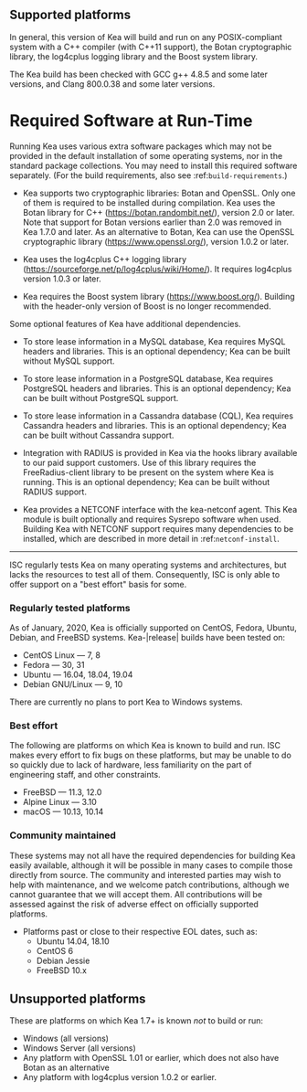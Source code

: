 <!--
 - Copyright (C) Internet Systems Consortium, Inc. ("ISC")
 -
 - This Source Code Form is subject to the terms of the Mozilla Public
 - License, v. 2.0. If a copy of the MPL was not distributed with this
 - file, You can obtain one at http://mozilla.org/MPL/2.0/.
 -
 - See the COPYRIGHT file distributed with this work for additional
 - information regarding copyright ownership.
-->
## Supported platforms

In general, this version of Kea will build and run on any POSIX-compliant
system with a C++ compiler (with C++11 support), the Botan cryptographic library, 
the log4cplus logging library and the Boost system library. 

The Kea build has been checked with GCC g++ 4.8.5 and some later versions,
and Clang 800.0.38 and some later versions.


Required Software at Run-Time
=============================

Running Kea uses various extra software packages which may not be
provided in the default installation of some operating systems, nor in
the standard package collections. You may need to install this required
software separately. (For the build requirements, also see :ref:`build-requirements`.)

-  Kea supports two cryptographic libraries: Botan and OpenSSL. Only one
   of them is required to be installed during compilation. Kea uses the
   Botan library for C++ (https://botan.randombit.net/), version 2.0 or
   later. Note that support for Botan versions earlier than 2.0 was
   removed in Kea 1.7.0 and later. As an alternative to Botan, Kea can
   use the OpenSSL cryptographic library (https://www.openssl.org/),
   version 1.0.2 or later.

-  Kea uses the log4cplus C++ logging library
   (https://sourceforge.net/p/log4cplus/wiki/Home/). It requires log4cplus version
   1.0.3 or later.

-  Kea requires the Boost system library (https://www.boost.org/).
   Building with the header-only version of Boost is no longer
   recommended.

Some optional features of Kea have additional dependencies.

-  To store lease information in a MySQL database, Kea requires
   MySQL headers and libraries. This is an optional dependency;
   Kea can be built without MySQL support.

-  To store lease information in a PostgreSQL database, Kea
   requires PostgreSQL headers and libraries. This is an optional
   dependency; Kea can be built without PostgreSQL support.

-  To store lease information in a Cassandra database (CQL),
   Kea requires Cassandra headers and libraries. This is an optional
   dependency; Kea can be built without Cassandra support.

-  Integration with RADIUS is provided in Kea via the hooks library
   available to our paid support customers. Use of this library requires
   the FreeRadius-client library to be present on the system where Kea
   is running. This is an optional dependency; Kea can be built
   without RADIUS support.

-  Kea provides a NETCONF interface with the
   kea-netconf agent. This Kea module is built optionally and requires
   Sysrepo software when used. Building Kea with NETCONF support
   requires many dependencies to be installed, which are described in
   more detail in :ref:`netconf-install`.

---

ISC regularly tests Kea on many operating systems and architectures, but
lacks the resources to test all of them. Consequently, ISC is only able to
offer support on a "best effort" basis for some.


### Regularly tested platforms

As of January, 2020, Kea is officially supported on CentOS, Fedora, Ubuntu, Debian, and
FreeBSD systems. Kea-|release| builds have been tested on:

* CentOS Linux — 7, 8
* Fedora — 30, 31
* Ubuntu — 16.04, 18.04, 19.04
* Debian GNU/Linux — 9, 10

There are currently no plans to port Kea to Windows systems.


### Best effort

The following are platforms on which Kea is known to build and run.
ISC makes every effort to fix bugs on these platforms, but may be unable to
do so quickly due to lack of hardware, less familiarity on the part of
engineering staff, and other constraints. 

* FreeBSD — 11.3, 12.0
* Alpine Linux — 3.10
* macOS — 10.13, 10.14

    

### Community maintained

These systems may not all have the required dependencies for building Kea
easily available, although it will be possible in many cases to compile
those directly from source. The community and interested parties may wish
to help with maintenance, and we welcome patch contributions, although we
cannot guarantee that we will accept them.  All contributions will be
assessed against the risk of adverse effect on officially supported
platforms.

* Platforms past or close to their respective EOL dates, such as:
    * Ubuntu 14.04, 18.10
    * CentOS 6
    * Debian Jessie
    * FreeBSD 10.x

## Unsupported platforms

These are platforms on which Kea 1.7+ is known *not* to build or run:

* Windows (all versions)
* Windows Server (all versions)
* Any platform with OpenSSL 1.01 or earlier, which does not also have Botan as an alternative
* Any platform with log4cplus version 1.0.2 or earlier.